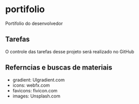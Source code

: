 # portifolio

Portifolio do desenvolvedor

## Tarefas

O controle das tarefas desse projeto será realizado no GitHub

## Referncias e buscas de materiais

- gradient:  Ulgradient.com
- icons: webfx.com
- favicons: fivicon.com
- images: Unsplash.com  
